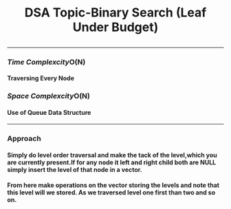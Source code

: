 <h1 align="center">DSA Topic-Binary Search (Leaf Under Budget)</h1>
<h2 align="center"><a href=""></a></h2>
<hr>
<h3><em>Time Complexcity</em><strong>O(N)</strong></h4>
<h4>Traversing Every Node</h4>
<h3><em>Space Complexcity</em><strong>O(N)</strong></h4>
<h4>Use of Queue Data Structure</h4>
<hr>
<h3>Approach</h4>
<h4>Simply do level order traversal and make the tack of the level,which you are currently present.If for any node it left and right child both are NULL simply insert the level of that node in a vector.</h4>
<h4>From here make operations on the vector storing the levels and note that this level will we stored. As we traversed level one first than two and so on.</h4>
